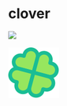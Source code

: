 # clover
<a href="https://github.com/standard/semistandard"><img src="https://img.shields.io/badge/code%20style-semistandard-1abd94?style=flat-square&labelColor=28668f" /></a>

<img src="docs/assets/logo.svg" alt="Clover logo"></img>
